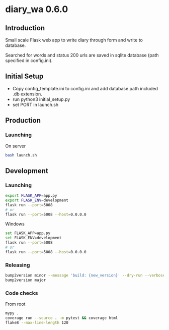 # diary_wa 0.6.0

## Introduction
Small scale Flask web app to write diary through form and write to database.

Searched for words and status 200 urls are saved in sqlite database (path specified in config.ini).

## Initial Setup
- Copy config_template.ini to config.ini and add database path included .db extension.
- run python3 initial_setup.py
- set PORT in launch.sh

## Production
### Launching
On server
```bash
bash launch.sh
```

## Development
### Launching
```bash
export FLASK_APP=app.py
export FLASK_ENV=development
flask run --port=5008
# or
flask run --port=5008 --host=0.0.0.0
```
Windows
```bash
set FLASK_APP=app.py
set FLASK_ENV=development
flask run --port=5008
# or
flask run --port=5008 --host=0.0.0.0
```
### Releasing
```bash
bump2version minor --message 'build: {new_version}' --dry-run --verbose
bump2version major
```

### Code checks
From root
```bash
mypy .
coverage run --source . -m pytest && coverage html
flake8 --max-line-length 120
```
